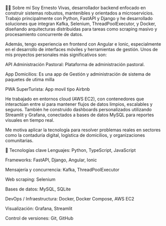 👨‍💻 Sobre mí
Soy Ernesto Vivas, desarrollador backend enfocado en construir sistemas robustos, mantenibles y orientados a microservicios. Trabajo principalmente con Python, FastAPI y Django y he desarrollado soluciones que integran Kafka, Selenium, ThreadPoolExecutor, y Docker, diseñando arquitecturas distribuidas para tareas como scraping masivo y procesamiento concurrente de datos.

Además, tengo experiencia en frontend con Angular e Ionic, especialmente en el desarrollo de interfaces móviles y herramientas de gestión. Unos de mis proyectos personales más significativos son:

API Administración Pastoral: Plataforma de administración pastoral. 

App Domicilios: Es una app de Gestión y administración de sistema de paquetes de utima milla 

PWA SuperTurista: App movil tipo Airbnb

He trabajado en entornos cloud (AWS EC2), con contenedores que interactúan entre sí para mantener flujos de datos limpios, escalables y seguros. También he construido dashboards personalizados utilizando Streamlit y Grafana, conectados a bases de datos MySQL para reportes visuales en tiempo real.

Me motiva aplicar la tecnología para resolver problemas reales en sectores como la contaduría digital, logística de domicilios, y organizaciones comunitarias.

🧰 Tecnologías clave
Lenguajes: Python, TypeScript, JavaScript

Frameworks: FastAPI, Django, Angular, Ionic

Mensajería y concurrencia: Kafka, ThreadPoolExecutor

Web scraping: Selenium

Bases de datos: MySQL, SQLite

DevOps / Infraestructura: Docker, Docker Compose, AWS EC2

Visualización: Grafana, Streamlit

Control de versiones: Git, GitHub

